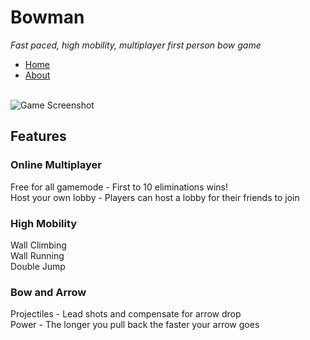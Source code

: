 # Bowman
<i>Fast paced, high mobility, multiplayer first person bow game</i>
<nav>
  <ul>
    <li><a href="/Bowman">Home</a></li>
    <li><a href="/Bowman/about">About</a></li>
  </ul>
</nav>
<br>
<img src="https://i.imgur.com/bnQY9Iq.png" alt="Game Screenshot" align="middle">

<h2>Features</h2>
<h3>Online Multiplayer</h3>
Free for all gamemode - First to 10 eliminations wins!
<br>
Host your own lobby - Players can host a lobby for their friends to join
<br>
<h3>High Mobility</h3>
Wall Climbing
<br>
Wall Running
<br>
Double Jump
<br>
<h3>Bow and Arrow</h3>
Projectiles - Lead shots and compensate for arrow drop
<br>
Power - The longer you pull back the faster your arrow goes
